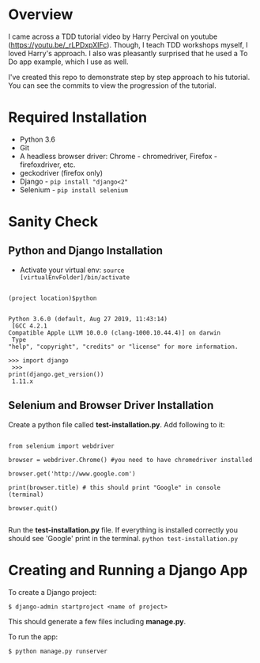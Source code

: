 # Overview
I came across a TDD tutorial video by Harry Percival on youtube (https://youtu.be/_rLPDxpXIFc).  Though, I teach TDD workshops myself, I loved Harry's approach.  I also was pleasantly surprised that he used a To Do app example, which I use as well.

I've created this repo to demonstrate step by step approach to his tutorial.  You can see the commits to view the progression of the tutorial.

# Required Installation

* Python 3.6
* Git
* A headless browser driver: Chrome - chromedriver, Firefox - firefoxdriver, etc.
* geckodriver (firefox only)
* Django - <code>pip install "django<2"</code>
* Selenium - <code>pip install selenium</code>

# Sanity Check
## Python and Django Installation
* Activate your virtual env:
<code>source [virtualEnvFolder]/bin/activate</code>

<code>
(project location)$python

Python 3.6.0 (default, Aug 27 2019, 11:43:14)<br/>
[GCC 4.2.1 Compatible Apple LLVM 10.0.0 (clang-1000.10.44.4)] on darwin<br/>
Type "help", "copyright", "credits" or "license" for more information.<br/>
\>>> import django<br/>
\>>> print(django.get_version())<br/>
1.11.x
</code>

## Selenium and Browser Driver Installation
Create a python file called **test-installation.py**.  Add following to it:

<code>
from selenium import webdriver<br/>
browser = webdriver.Chrome() #you need to have chromedriver installed<br/>
browser.get('http://www.google.com')<br/>
print(browser.title) # this should print "Google" in console (terminal)<br/>
browser.quit()<br/>
</code>

Run the **test-installation.py** file.  If everything is installed correctly you should see 'Google' print in the terminal.
<code>python test-installation.py</code>

# Creating and Running a Django App
To create a Django project:

<code>$ django-admin startproject \<name of project\> </code>

This should generate a few files including **manage.py**.

To run the app:

<code>$ python manage.py runserver</code>
